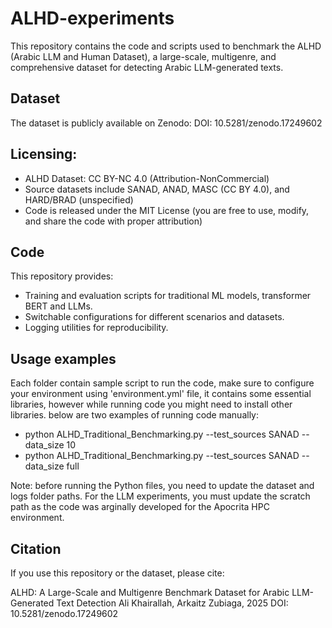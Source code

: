 # ALHD-experiments
This repository contains the code and scripts used to benchmark the ALHD (Arabic LLM and Human Dataset), a large-scale, multigenre, and comprehensive dataset for detecting Arabic LLM-generated texts.

## Dataset
The dataset is publicly available on Zenodo:
DOI: 10.5281/zenodo.17249602

## Licensing:
- ALHD Dataset: CC BY-NC 4.0 (Attribution-NonCommercial)
- Source datasets include SANAD, ANAD, MASC (CC BY 4.0), and HARD/BRAD (unspecified)
- Code is released under the MIT License (you are free to use, modify, and share the code with proper attribution)

## Code
This repository provides:
- Training and evaluation scripts for traditional ML models, transformer BERT and LLMs.
- Switchable configurations for different scenarios and datasets.
- Logging utilities for reproducibility.

## Usage examples
Each folder contain sample script to run the code, make sure to configure your environment using 'environment.yml' file, it contains some essential libraries, however while running code you might need to install other libraries. below are two examples of running code manually:
- python ALHD_Traditional_Benchmarking.py --test_sources SANAD --data_size 10
- python ALHD_Traditional_Benchmarking.py --test_sources SANAD --data_size full

Note: before running the Python files, you need to update the dataset and logs folder paths. For the LLM experiments, you must update the scratch path as the code was arginally developed for the Apocrita HPC environment.

## Citation
If you use this repository or the dataset, please cite:

ALHD: A Large-Scale and Multigenre Benchmark Dataset for Arabic LLM-Generated Text Detection
Ali Khairallah, Arkaitz Zubiaga, 2025
DOI: 10.5281/zenodo.17249602
